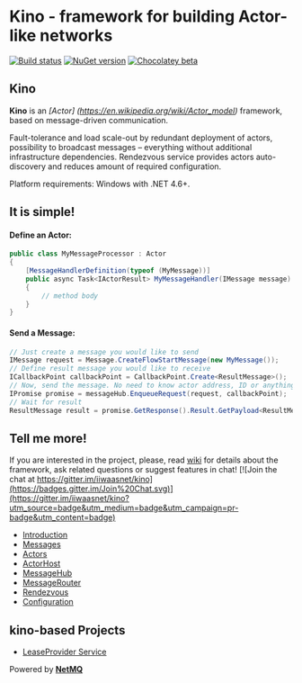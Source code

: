 # Kino - framework for building Actor-like networks


[![Build status](https://ci.appveyor.com/api/projects/status/khn5imataa5uw4oj?svg=true)](https://ci.appveyor.com/project/iiwaasnet/kino)
[![NuGet version](https://badge.fury.io/nu/kino.svg)](https://badge.fury.io/nu/kino)
[![Chocolatey beta](https://img.shields.io/badge/chocolatey-kino.Rendezvous.Service--0.0.1.26-brightgreen.svg)](https://chocolatey.org/packages/kino.Rendezvous.Service/0.0.1.25)

Kino
------------------------
**Kino** is an *[Actor] (https://en.wikipedia.org/wiki/Actor_model)* framework, based on message-driven communication.

Fault-tolerance and load scale-out by redundant deployment of actors, possibility to broadcast messages – everything without additional infrastructure dependencies. Rendezvous service provides actors auto-discovery and reduces amount of required configuration.

Platform requirements: Windows with .NET 4.6+.

It is simple!
-------------------------------------
#### Define an Actor:

```csharp
public class MyMessageProcessor : Actor
{
    [MessageHandlerDefinition(typeof (MyMessage))]
    public async Task<IActorResult> MyMessageHandler(IMessage message)
    {
        // method body
    }
}
```
#### Send a Message:

```csharp
// Just create a message you would like to send
IMessage request = Message.CreateFlowStartMessage(new MyMessage());
// Define result message you would like to receive
ICallbackPoint callbackPoint = CallbackPoint.Create<ResultMessage>();
// Now, send the message. No need to know actor address, ID or anything else!
IPromise promise = messageHub.EnqueueRequest(request, callbackPoint);
// Wait for result
ResultMessage result = promise.GetResponse().Result.GetPayload<ResultMessage>();
```

Tell me more!
-------------------------------------
If you are interested in the project, please, read [wiki](https://github.com/iiwaasnet/kino/wiki) for details about the framework, ask related questions or suggest features in chat! [![Join the chat at https://gitter.im/iiwaasnet/kino](https://badges.gitter.im/Join%20Chat.svg)](https://gitter.im/iiwaasnet/kino?utm_source=badge&utm_medium=badge&utm_campaign=pr-badge&utm_content=badge)


* [Introduction](https://github.com/iiwaasnet/kino/wiki)
* [Messages](https://github.com/iiwaasnet/kino/wiki/Messages)
* [Actors](https://github.com/iiwaasnet/kino/wiki/Actors)
* [ActorHost](https://github.com/iiwaasnet/kino/wiki/ActorHost)
* [MessageHub](https://github.com/iiwaasnet/kino/wiki/MessageHub)
* [MessageRouter](https://github.com/iiwaasnet/kino/wiki/MessageRouter)
* [Rendezvous](https://github.com/iiwaasnet/kino/wiki/Rendezvous)
* [Configuration](https://github.com/iiwaasnet/kino/wiki/Configuration)

kino-based Projects
-------------------------------------
* [LeaseProvider Service](https://github.com/iiwaasnet/kino.LeaseProvider)
 

Powered by **[NetMQ](https://github.com/zeromq/netmq)**
